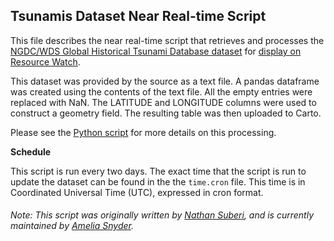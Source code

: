 ## Tsunamis Dataset Near Real-time Script
This file describes the near real-time script that retrieves and processes the [NGDC/WDS Global Historical Tsunami Database dataset](https://ngdc.noaa.gov/hazard/tsu_db.shtml) for [display on Resource Watch](https://resourcewatch.org/data/explore/dis009nrt-Tsunamis).

This dataset was provided by the source as a text file. A pandas dataframe was created using the contents of the text file. All the empty entries were replaced with NaN. The LATITUDE and LONGITUDE columns were used to construct a geometry field. The resulting table was then uploaded to Carto.

Please see the [Python script](https://github.com/resource-watch/nrt-scripts/blob/master/dis_009_tsunamis/contents/src/__init__.py) for more details on this processing.

**Schedule**

This script is run every two days. The exact time that the script is run to update the dataset can be found in the the `time.cron` file. This time is in Coordinated Universal Time (UTC), expressed in cron format.

###### Note: This script was originally written by [Nathan Suberi](mailto:nathan.suberi@wri.org), and is currently maintained by [Amelia Snyder](https://www.wri.org/profile/amelia-snyder).
